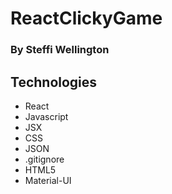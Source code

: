 # ReactClickyGame
### By Steffi Wellington

## Technologies
* React
* Javascript
* JSX
* CSS
* JSON
* .gitignore
* HTML5
* Material-UI

